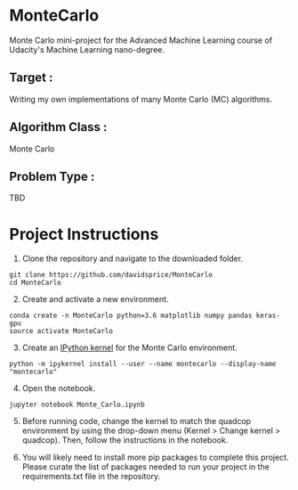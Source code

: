# MonteCarlo
Monte Carlo mini-project for the Advanced Machine Learning course of Udacity's Machine Learning nano-degree.

## Target :
Writing my own implementations of many Monte Carlo (MC) algorithms.

## Algorithm Class :
Monte Carlo

## Problem Type :
TBD

# Project Instructions
1. Clone the repository and navigate to the downloaded folder.

~~~~
git clone https://github.com/davidsprice/MonteCarlo
cd MonteCarlo
~~~~

2. Create and activate a new environment.

~~~~
conda create -n MonteCarlo python=3.6 matplotlib numpy pandas keras-gpu
source activate MonteCarlo
~~~~

3. Create an [IPython kernel](https://ipython.readthedocs.io/en/stable/install/kernel_install.html) for the Monte Carlo environment.

~~~~
python -m ipykernel install --user --name montecarlo --display-name "montecarlo"
~~~~

4. Open the notebook.

~~~~
jupyter notebook Monte_Carlo.ipynb
~~~~

5. Before running code, change the kernel to match the quadcop environment by using the drop-down menu (Kernel > Change kernel > quadcop). Then, follow the instructions in the notebook.

6. You will likely need to install more pip packages to complete this project. Please curate the list of packages needed to run your project in the requirements.txt file in the repository.
